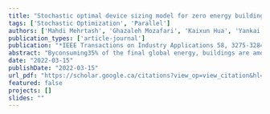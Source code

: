 ```yaml
---
title: "Stochastic optimal device sizing model for zero energy buildings: A parallel computing solution"
tags: ['Stochastic Optimization', 'Parallel']
authors: ['Mahdi Mehrtash', 'Ghazaleh Mozafari', 'Kaixun Hua', 'Yankai Cao']
publication_types: ['article-journal']
publication: "*IEEE Transactions on Industry Applications 58, 3275-3284*"
abstract: "Byconsuming35% of the final global energy, buildings are among major contributors to greenhouse gas emissions and global warming. If the economic justification challenge is addressed, zero energy buildings (ZEB), which are defined as buildings that generate as much renewable-based energy as they consume annually, can be a promising solution for energy efficiency improvement in the building sector. In this article, we propose a stochastic ZEB device sizing model considering uncertain parameters (i.e., building's electrical and thermal demands, solar irradiation, and outdoor temperature) and their correlation. The proposed model finds the optimal size of the thermal and electrical devices considering their nonlinear behaviors and temperature-dependent dynamics. Furthermore, two parallel computing-based solution algorithms (i.e., parallelism in the algebraic level using Schur complement decomposition and parallelism in the problem (scenario) level by progressive hedging) are proposed to solve the stochastic model. Using the real historical data, numerical studies on the Woodward library building, located on the University of British Columbia campus, illustrate the efficacy of the solution algorithms to handle large-scale nonlinear programming models with more than 32.8 million variables, which is the largest one reported in the literature so far."
date: "2022-03-15"
publishDate: "2022-03-15"
url_pdf: "https://scholar.google.ca/citations?view_op=view_citation&hl=zh-CN&user=M-s3mjAAAAAJ&pagesize=80&citation_for_view=M-s3mjAAAAAJ:TQgYirikUcIC"
featured: false
projects: []
slides: ""
---
```

